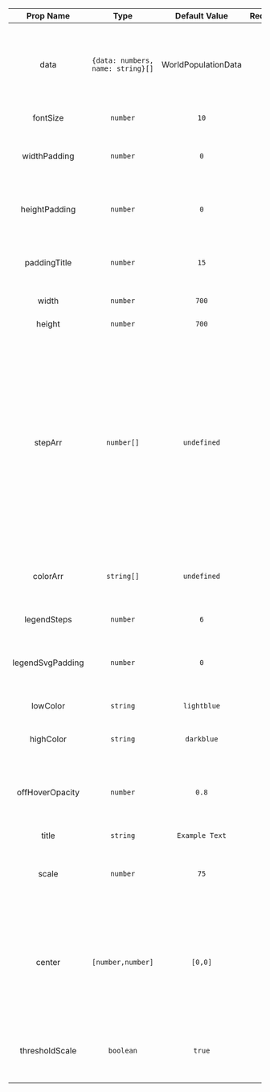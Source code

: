 |                               Prop Name                                |                Type                 | Default Value | Required |                                      Description                                       |
| :--------------------------------------------------------------------: | :---------------------------------: | :-----------: | :------: | :------------------------------------------------------------------------------------: |
|                                  data                                  | `{data: numbers, name: string}[]` |  WorldPopulationData |   No    | An array containing objects with with 2 properties listed in the Default Value section |
|                               fontSize                               |              `number`               |      `10`      |    No    |                           Font size of tool tip text                            |
|                                widthPadding                            |              `number`               |   `0`   |    No    |      Additional padding translates map inside of container SVG                            |
|                             heightPadding                              |              `number`               |   `0`   |    No    |            Additional padding translates map inside of container SVG            |
| paddingTitle |              `number`               |     `15`      |    No    |       The padding between the top of the SVG and the title text       |
|                                 width                                  |              `number`               |     `700`     |    No    |                               Set the width of the SVG                               |
|                                 height                                 |              `number`               |     `700`     |    No    |                              Set the height of the SVG                               |
|                              stepArr                                |              `number[]`              |    `undefined`    |    No    | Pass in stepArr if you want to customize legend values. If this is being passed in colorArr must be passed in with length 2 greater than stepArr. This defaults to a linear scale between the min and max of the data set with legendSteps number of steps |
|                               colorArr                               |              `string[]`               |   `undefined`   |    No    |         colors chosen for color. thresholdScale must also be true                 |
|                               legendSteps                             |              `number`               |   `6`   |    No    |                    The number of steps in our legend                     |
|                               legendSvgPadding                        |              `number`               |   `0`   |    No    |          The Padding between the left edge of the SVG and the legend                    |
|                             lowColor                             |              `string`               |   `lightblue`   |    No    |                    The color for low values on the color scale                           |
|                               highColor                                |              `string`              |    `darkblue`     |    No    |       the color for high values on the color scale        |
|                           offHoverOpacity                            |              `number`               |     `0.8`     |    No    | A number between 0 and 1 for opacity of chart elements that aren't being hovered over |
|                             title                             |              `string`               |     `Example Text`     |    No    |            Title text             |
|                                scale                                 |              `number`              |    `75`     |    No    |       A number reprepsenting what scale to size projection map, 150 is 100% to scale        |
|                               center                               |              `[number,number]`         |   `[0,0]`   |    No    |     2 value number array representing center coordinate of map. Useful for moving the map around to focus on different countries    |
|                                thresholdScale                          |              `boolean`              |    `true`    |    No    | A switch to change country coloring to match legend color exactly                          |
